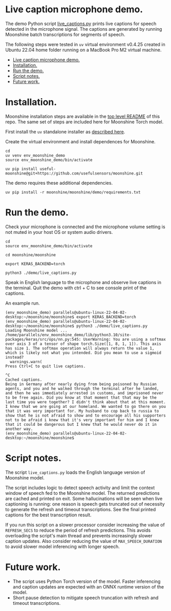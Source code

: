 # Live caption microphone demo.

The demo Python script
[live_captions.py](/moonshine/demo/live_captions.py) prints live captions
for speech detected in the microphone signal.  The captions are generated by
running Moonshine batch transcriptions for segments of speech.

The following steps were tested in `uv` virtual environment v0.4.25 created in
Ubuntu 22.04 home folder running on a MacBook Pro M2 virtual machine.

- [Live caption microphone demo.](#live-caption-microphone-demo)
- [Installation.](#installation)
- [Run the demo.](#run-the-demo)
- [Script notes.](#script-notes)
- [Future work.](#future-work)

# Installation.

Moonshine installation steps are available in the
[top level README](/README.md) of this repo.  The same set of steps are included here for Moonshine Torch model.

First install the `uv` standalone installer as
[described here](https://github.com/astral-sh/uv?tab=readme-ov-file#installation).

Create the virtual environment and install dependences for Moonshine.
```console
cd
uv venv env_moonshine_demo
source env_moonshine_demo/bin/activate

uv pip install useful-moonshine@git+https://github.com/usefulsensors/moonshine.git
```

The demo requires these additional dependencies.
```console
uv pip install -r moonshine/moonshine/demo/requirements.txt
```

# Run the demo.

Check your microphone is connected and the microphone volume setting is not
muted in your host OS or system audio drivers.
```console
cd
source env_moonshine_demo/bin/activate

cd moonshine/moonshine

export KERAS_BACKEND=torch

python3 ./demo/live_captions.py
```
Speak in English language to the microphone and observe live captions in the
terminal.  Quit the demo with ctrl + C to see console print of the captions.

An example run.
```console
(env_moonshine_demo) parallels@ubuntu-linux-22-04-02-desktop:~/moonshine/moonshine$ export KERAS_BACKEND=torch
(env_moonshine_demo) parallels@ubuntu-linux-22-04-02-desktop:~/moonshine/moonshine$ python3 ./demo/live_captions.py
Loading Moonshine model ...
/home/parallels/env_moonshine_demo/lib/python3.10/site-packages/keras/src/ops/nn.py:545: UserWarning: You are using a softmax over axis 3 of a tensor of shape torch.Size([1, 8, 1, 1]). This axis has size 1. The softmax operation will always return the value 1, which is likely not what you intended. Did you mean to use a sigmoid instead?
  warnings.warn(
Press Ctrl+C to quit live captions.

^C
Cached captions.
Being in Germany after nearly dying from being poisoned by Russian agents, and you and he walked through the terminal after he landed, and then he was immediately arrested in customs, and imprisoned never to be free again. Did you know at that moment that that may be the last time you were together? I didn't think about that at this moment. I knew that we are going at our homeland. We wanted to go there on you that it was very important for. My husband to cop back to russia to show that he is not afraid to show and to encourage all his supporters not to be afraid i knew that it's very important for him and I knew that it could be dangerous but I knew that he would never do it in another way.
(env_moonshine_demo) parallels@ubuntu-linux-22-04-02-desktop:~/moonshine/moonshine$
```

# Script notes.

The script `live_captions.py` loads the English language version of Moonshine
model.

The script includes logic to detect speech activity and limit the context window
of speech fed to the Moonshine model.  The returned predictions are cached and
printed on exit.  Some hallucinations will be seen when live captioning is
running: one reason is speech gets truncated out of necessity to generate the refresh and timeout transcriptions.  See the final printed captions for the best
transcription result.

If you run this script on a slower processor consider increasing the value of
`REFRESH_SECS` to reduce the period of refresh predictions.  This avoids
overloading the script's main thread and prevents increasingly slower caption updates.  Also consider reducing the value of `MAX_SPEECH_DURATION` to avoid slower model inferencing with longer speech.

# Future work.

* The script uses Python Torch version of the model.  Faster inferencing and caption updates are expected with an ONNX runtime version of the model.
* Short pause detection to mitigate speech truncation with refresh and timeout transcriptions.

